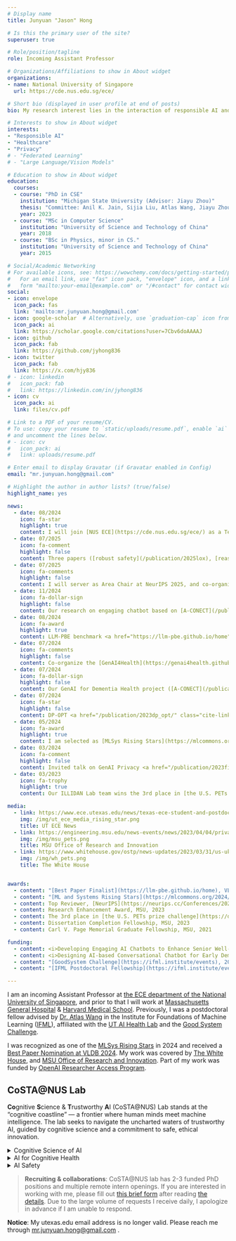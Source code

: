 ```yaml
---
# Display name
title: Junyuan "Jason" Hong

# Is this the primary user of the site?
superuser: true

# Role/position/tagline
role: Incoming Assistant Professor

# Organizations/Affiliations to show in About widget
organizations:
- name: National University of Singapore
  url: https://cde.nus.edu.sg/ece/

# Short bio (displayed in user profile at end of posts)
bio: My research interest lies in the interaction of responsible AI and healthcare.

# Interests to show in About widget
interests:
- "Responsible AI"
- "Healthcare"
- "Privacy"
# - "Federated Learning"
# - "Large Language/Vision Models"

# Education to show in About widget
education:
  courses:
  - course: "PhD in CSE"
    institution: "Michigan State University (Advisor: Jiayu Zhou)"
    thesis: "Committee: Anil K. Jain, Sijia Liu, Atlas Wang, Jiayu Zhou"
    year: 2023
  - course: "MSc in Computer Science"
    institution: "University of Science and Technology of China"
    year: 2018
  - course: "BSc in Physics, minor in CS."
    institution: "University of Science and Technology of China"
    year: 2015

# Social/Academic Networking
# For available icons, see: https://wowchemy.com/docs/getting-started/page-builder/#icons
#   For an email link, use "fas" icon pack, "envelope" icon, and a link in the
#   form "mailto:your-email@example.com" or "/#contact" for contact widget.
social:
- icon: envelope
  icon_pack: fas
  link: 'mailto:mr.junyuan.hong@gmail.com'
- icon: google-scholar  # Alternatively, use `graduation-cap` icon from fas icon_pack
  icon_pack: ai
  link: https://scholar.google.com/citations?user=7Cbv6doAAAAJ
- icon: github
  icon_pack: fab
  link: https://github.com/jyhong836
- icon: twitter
  icon_pack: fab
  link: https://x.com/hjy836
# - icon: linkedin
#   icon_pack: fab
#   link: https://linkedin.com/in/jyhong836
- icon: cv
  icon_pack: ai
  link: files/cv.pdf

# Link to a PDF of your resume/CV.
# To use: copy your resume to `static/uploads/resume.pdf`, enable `ai` icons in `params.toml`, 
# and uncomment the lines below.
# - icon: cv
#   icon_pack: ai
#   link: uploads/resume.pdf

# Enter email to display Gravatar (if Gravatar enabled in Config)
email: "mr.junyuan.hong@gmail.com"

# Highlight the author in author lists? (true/false)
highlight_name: yes

news:
  - date: 08/2024
    icon: fa-star
    highlight: true
    content: I will join [NUS ECE](https://cde.nus.edu.sg/ece/) as a Tenure-Track Assistant Professor from July, 2026, after spending one year at [Massachusetts General Hospital](https://www.massgeneral.org/) & [Harvard Medical School](https://hms.harvard.edu/).
  - date: 07/2025
    icon: fa-comment
    highlight: false
    content: Three papers ([robust safety](/publication/2025lox), [reasoning](publication/2025seal/) and [alignment](publication/2025moreisless/)) are accepted to COLM 2025. One paper ([madical hallucination](/publication/2025medhallu)) is accepted to EMNLP 2025.
  - date: 07/2025
    icon: fa-comments
    highlight: false
    content: I will server as Area Chair at NeurIPS 2025, and co-organize the 2nd [GenAI4Health@NeurIPS](https://genai4health.github.io/) and the 3rd [FedKDD](https://fedkdd.github.io/fedkdd2025/) workshops.
  - date: 11/2024
    icon: fa-dollar-sign
    highlight: false
    content: Our research on engaging chatbot based on [A-CONECT](/publication/2024_a_conect) is supported by the [NAIRR Pilot Program](https://nairrpilot.org/opportunities/allocations)!
  - date: 08/2024
    icon: fa-award
    highlight: true
    content: LLM-PBE benchmark <a href="https://llm-pbe.github.io/home" class="cite-link">[VLDB24]</a> is selected as the **best paper finalist**, which is covered by [UT ECE News](https://www.ece.utexas.edu/news/junyuan-hong-named-best-paper-award-finalist-vldb2024) and is used for our [NeurIPS 2024 LLM Privacy Challenge](https://llm-pc.github.io/)!
  - date: 07/2024
    icon: fa-comments
    highlight: false
    content: Co-organize the [GenAI4Health](https://genai4health.github.io/) workshop and [LLM and Agent Safety Competition](https://www.llmagentsafetycomp24.com/) at NeurIPS 2024.
  - date: 07/2024
    icon: fa-dollar-sign
    highlight: false
    content: Our GenAI for Dementia Health project ([A-CONECT](/publication/2024_a_conect)) is supported by the OpenAI's [Researcher Access Program](https://openai.com/form/researcher-access-program/)!
  - date: 07/2024
    icon: fa-star
    highlight: false
    content: DP-OPT <a href="/publication/2023dp_opt/" class="cite-link">[ICLR24]</a> (private prompt tuning) is selected as **Spotlight**.
  - date: 05/2024
    icon: fa-award
    highlight: true
    content: I am selected as [MLSys Rising Stars](https://mlcommons.org/2024/06/2024-mlc-rising-stars/) for my work in health and trustworthy ML, covered by [UT ECE News](https://www.ece.utexas.edu/news/texas-ece-student-and-postdoc-named-mlcommons-rising-stars).
  - date: 03/2024
    icon: fa-comment
    highlight: false
    content: Invited talk on GenAI Privacy <a href="/publication/2023finetune_privacy" class="cite-link">[SaTML24]</a> at [UT Good System Symposium](https://gssymposium2024.splashthat.com/).
  - date: 03/2023
    icon: fa-trophy
    highlight: true
    content: Our ILLIDAN Lab team wins the 3rd place in [the U.S. PETs prize challenge](https://drivendata.co/blog/federated-learning-pets-prize-winners-phases-2-3), covered by [The White House](https://www.whitehouse.gov/ostp/news-updates/2023/03/31/us-uk-annouce-winners-innovation-pets-democratic-values/), and [MSU Office of Research and Innovation](https://research.msu.edu/news/privacy-enhancing-research-earns-international-attention).

media:
  - link: https://www.ece.utexas.edu/news/texas-ece-student-and-postdoc-named-mlcommons-rising-stars
    img: /img/ut_ece_media_rising_star.png
    title: UT ECE News
  - link: https://engineering.msu.edu/news-events/news/2023/04/04/privacy-enhancing-research-earns-international-attention
    img: /img/msu_pets.png
    title: MSU Office of Research and Innovation
  - link: https://www.whitehouse.gov/ostp/news-updates/2023/03/31/us-uk-annouce-winners-innovation-pets-democratic-values/
    img: /img/wh_pets.png
    title: The White House


awards:
  - content: "[Best Paper Finalist](https://llm-pbe.github.io/home), VLDB 2024"
  - content: "[ML and Systems Rising Stars](https://mlcommons.org/2024/06/2024-mlc-rising-stars/), ML Commons, 2024"
  - content: Top Reviewer, [NeurIPS](https://neurips.cc/Conferences/2023/ProgramCommittee#top-reivewers), 2023
  - content: Research Enhancement Award, MSU, 2023
  - content: The 3rd place in [the U.S. PETs prize challenge](https://drivendata.co/blog/federated-learning-pets-prize-winners-phases-2-3), 2023
  - content: Dissertation Completion Fellowship, MSU, 2023
  - content: Carl V. Page Memorial Graduate Fellowship, MSU, 2021

funding:
  - content: <i>Developing Engaging AI Chatbots to Enhance Senior Well-being</i>, [NAIRR Pilot Program](https://nairrpilot.org/opportunities/allocations) (NAIRR240321), 2024-2025.
  - content: <i>Designing AI-based Conversational Chatbot for Early Dementia Intervention ([A-CONECT](https://a-conect.github.io/))</i>, [OpenAI Researcher Access Program](https://openai.com/form/researcher-access-program/), 2024-2025.
  - content: "[GoodSystem Challenge](https://ifml.institute/events), 2024-2025."
  - content: "[IFML Postdoctoral Fellowship](https://ifml.institute/events) for my research in trustworthy LLMs, 2023-2024."

---
```


I am an incoming Assistant Professor at [the ECE department of the National University of Singapore](https://cde.nus.edu.sg/ece/), and prior to that I will work at [Massachusetts General Hospital](https://www.massgeneral.org/) & [Harvard Medical School](https://hms.harvard.edu/).
Previously, I was a postdoctoral fellow advised by [Dr. Atlas Wang](https://vita-group.github.io/) in the Institute for Foundations of Machine Learning ([IFML](https://www.ifml.institute/)), affiliated with the [UT AI Health Lab](https://aihealth.ischool.utexas.edu/) and the [Good System Challenge](https://bridgingbarriers.utexas.edu/good-systems).

I was recognized as one of the [MLSys Rising Stars](https://mlcommons.org/2024/06/2024-mlc-rising-stars/) in 2024 and received a [Best Paper Nomination at VLDB 2024](https://llm-pbe.github.io/vldb2024_nomination_Qinbin.pdf). My work was covered by [The White House](https://www.whitehouse.gov/ostp/news-updates/2023/03/31/us-uk-annouce-winners-innovation-pets-democratic-values/), and [MSU Office of Research and Innovation](https://research.msu.edu/news/privacy-enhancing-research-earns-international-attention). Part of my work was funded by [OpenAI Researcher Access Program](https://openai.com/form/researcher-access-program/).

<!-- I obtained my Ph.D. in Computer Science and Engineering from Michigan State University, where I was advised by [Dr. Jiayu Zhou](https://jiayuzhou.github.io/). I hold a B.S. in Physics and an M.S. in Computer Science from the University of Science and Technology of China. -->

<!-- **I am on the job market!**  -->
<!-- Check my {{< staticref "files/cv.pdf" "newtab" >}}curricula vitae{{< /staticref >}} and feel free to [drop me an email](mailto:jyhong@utexas.edu) if you are interested in collaboration. -->

## CoSTA@NUS Lab

**Co**gnitive **S**cience & **T**rustworthy **A**I (CoSTA@NUS) Lab stands at the “cognitive coastline” — a frontier where human minds meet machine intelligence. The lab seeks to navigate the uncharted waters of trustworthy AI, guided by cognitive science and a commitment to safe, ethical innovation.

<details><summary>Cognitive Science of AI</summary>We aim to understand the inner workings and vulnerabilities of AI systems through the lens of cognitive psychology and neuroscience.

  - Developing general automatic frameworks of reasoning and learning, e.g., LLM-driven Auto Differentiation [[1](/publication/2023dp_opt/)].
  - Understanding the learning process and cognitive behaviors of AI via psychological or neuron intervention [[2](/publication/2025seal/)].
</details>
<details><summary>AI for Cognitive Health</summary> We leverage AI to advance our understanding and treatment of cognitive disorders and to simulate cognitive symptoms.

  - AI-driven dementia diagnosis and intervention for older adults [[3](/publication/2024_a_conect/)].
  - Digital twin of dementia patients -- AI-driven simulation of cognitive behaviors [[3](/publication/2024_a_conect/)].
</details>
<details><summary>AI Safety</summary> We are dedicated to developing fundamental computational methodologies for accountable and interpretable AI safety, including risk quantification, and mitigation.

  - Privacy attack and defense in machine learning and multi-agent networks [[4](/publication/2024llm_pbe/)].
  - Constitutional AI agents in security-sensitive environments [[5](/publication/2024guardagent/)].
</details>

> **Recruiting & collaborations**: CoSTA@NUS lab has 2-3 funded PhD positions and multiple remote intern openings. If you are interested in working with me, please fill out [this brief form](https://forms.gle/4LufZpRmkTfyj5uq9) after reading [the details](https://docs.google.com/document/d/1L06GRLxORd_O5Jr2-e2KKZxAw2BA2qB9GfVFV_nVDHo/edit?usp=sharing). Due to the large volume of requests I receive daily, I apologize in advance if I am unable to respond. 

**Notice**: My utexas.edu email address is no longer valid. Please reach me through mr.junyuan.hong@gmail.com .

<!-- Learn more about my [previous mentoring](https://jyhong.gitlab.io/#teaching). -->


<!-- <i class="fa-solid fa-comment" style="color: #fd810d;"></i> -->
<!-- <i class="fa-solid fa-comment" style="color: #b5b5b5;"></i> -->
<!-- <font size=4> -->
<!-- * <span class="badge badge-grey">Oct, 2024</span> 🎤 Invited talk (Harmonizing, Understanding, and Deploying Responsible AI) at CS@UMD, CS@Rutgers, DS@UVa. -->
<!-- * <span class="badge badge-grey">11/2024</span> <i class="fa fa-dollar-sign" style="color: #b5b5b5;"></i> Our research on engaging chatbot based on [A-CONECT](/publication/2024_a_conect) is supported by the [NAIRR Pilot Program](https://nairrpilot.org/opportunities/allocations)!
* <span class="badge badge-grey">08/2024</span> <i class="fa fa-award"></i> LLM-PBE benchmark <a href="https://llm-pbe.github.io/home" class="cite-link">[VLDB24]</a> is selected as the **best paper finalist**, which is covered by [UT ECE News](https://www.ece.utexas.edu/news/junyuan-hong-named-best-paper-award-finalist-vldb2024) and is used for our [NeurIPS 2024 LLM Privacy Challenge](https://llm-pc.github.io/)!
* <span class="badge badge-grey">07/2024</span> <i class="fa fa-comments" style="color: #b5b5b5;"></i> Co-organize the [GenAI4Health](https://genai4health.github.io/) workshop at NeurIPS 2024.
* <span class="badge badge-grey">07/2024</span> <i class="fa fa-comments" style="color: #b5b5b5;"></i> Co-organize The [LLM and Agent Safety Competition](https://www.llmagentsafetycomp24.com/) at NeurIPS 2024!
* <span class="badge badge-grey">07/2024</span> <i class="fa fa-dollar-sign" style="color: #b5b5b5;"></i> Our GenAI for Dementia Health project ([A-CONECT](/publication/2024_a_conect)) is supported by the OpenAI's [Researcher Access Program](https://openai.com/form/researcher-access-program/)!
* <span class="badge badge-grey">07/2024</span> <i class="fa fa-star" style="color: #b5b5b5;"></i> DP-OPT <a href="/publication/2023dp_opt/" class="cite-link">[ICLR24]</a> (private prompt tuning) is selected as **Spotlight**.
* <span class="badge badge-grey">05/2024</span> <i class="fa fa-award"></i> I am selected as [MLSys Rising Stars](https://mlcommons.org/2024/06/2024-mlc-rising-stars/) for my work in health and trustworthy ML, covered by [UT ECE News](https://www.ece.utexas.edu/news/texas-ece-student-and-postdoc-named-mlcommons-rising-stars).
* <span class="badge badge-grey">03/2024</span> <i class="fa fa-comment" style="color: #b5b5b5;"></i> Invited talk on GenAI Privacy <a href="/publication/2023finetune_privacy" class="cite-link">[SaTML24]</a> at [UT Good System Symposium](https://gssymposium2024.splashthat.com/).
* <span class="badge badge-grey">03/2023</span> <i class="fa fa-trophy"></i> Our ILLIDAN Lab team wins the 3rd place in [the U.S. PETs prize challenge](https://drivendata.co/blog/federated-learning-pets-prize-winners-phases-2-3), covered by <i class="fa fa-star" style="color: #b5b5b5;"></i>[The White House](https://www.whitehouse.gov/ostp/news-updates/2023/03/31/us-uk-annouce-winners-innovation-pets-democratic-values/), and <i class="fa fa-star" style="color: #b5b5b5;"></i>[MSU Office of Research and Innovation](https://research.msu.edu/news/privacy-enhancing-research-earns-international-attention). -->


<!-- <details>
<summary>More</summary>

* <span class="badge badge-grey">Sep, 2024</span> 🎤 Invited talk ([GenAI for Dementia Health](/publication/2024_a_conect)) at the TCCN Rising Star Symposium Series.
* <span class="badge badge-grey">June, 2024</span> 📊 New benchmark on [LLM privacy](/publication/2024llm_pbe) is accepted to VLDB!
* <span class="badge badge-grey">June, 2024</span> New paper on [safeguarding LLM agent](/publication/2024guardagent) is online!
* <span class="badge badge-grey">May, 2024</span> 🎉 Two benchmark papers are accepted at ICML 2024: [how to obtain trustworthy compressed LLMs](https://decoding-comp-trust.github.io/) (models at [huggingface](https://huggingface.co/compressed-llm)) and [how to optimize LLMs with less memory](/publication/2024_zo_llm/).
* * <span class="badge badge-grey">April, 2024</span> 🎤 Invited talk ([GenAI for Dementia Health](/publication/2024_a_conect)) at iSchool@UTAustin.
* <span class="badge badge-grey">March, 2024</span> We are exciting to organize the International Joint Workshop on Federated Learning for Data Mining and Graph Analytics ([FedKDD 2024](https://fedkdd.github.io/)).
* <span class="badge badge-grey">March, 2024</span> Our benchmark work, [Decoding Compressed Trust](https://decoding-comp-trust.github.io/), has been accepted to [SET LLM @ICLR](https://set-llm.github.io/). A curated set of compressed models are available at [huggingface](https://huggingface.co/compressed-llm).
* <span class="badge badge-grey">Feb, 2024</span> New benchmark preprint on [zeroth-order optimization for LLMs](/publication/2024_zo_llm/).
* <span class="badge badge-grey">Jan, 2024</span> 🎉 Three papers are accepted: The [first local privacy-preserving prompt tuning](/publication/2023dp_opt/) as **Spotlight** at ICLR, [robust watermarking from one image](/publication/2023one_image_watermark/) as poster at ICLR, [the generalization of unsupervised pretraining](/publication/2024unsupervised_pretrain/) at AISTATS!
* <span class="badge badge-grey">Dec, 2023</span> 🍾 Our paper on [amplifying privacy risks via fine-tuning](/publication/2023finetune_privacy) (Shake-To-Leak) is accepted to SaTML.
* <span class="badge badge-grey">Nov, 2023</span> 🏅 Grateful to be selected as [Top Reviewer](https://nips.cc/Conferences/2023/ProgramCommittee#top-reivewers) at NeurIPS 2023.
* <span class="badge badge-grey">Dec, 2023</span> Our new preprint on [private prompt engineering for close-source LLMs](/publication/2023dp_opt/) is online.
* <span class="badge badge-grey">Dec, 2023</span> :airplane: 🎷 I will be at New Orleans for presenting our recent work on [understanding gradient privacy](/publication/2023neurips_i2f/) (NeurIPS'23 ) and [tracking IP leakage in FL](/publication/2023_fl_ip_track/) (NeurIPS-RegML). 
* <span class="badge badge-grey">Nov, 2023</span> 🤖 We are releasing a set of compressed LLMs at [compressed-llm](https://huggingface.co/compressed-llm) for public benchmarks.
* <span class="badge badge-grey">Nov, 2023</span> Our work on [tracking IP leakage in FL](/publication/2023_fl_ip_track/) is accepted to NeurIPS'23 Workshop on Regulated ML (NeurIPS-RegML).
* <span class="badge badge-grey">Sep, 2023</span> Our work on understanding gradient privacy via [inversion influence functions](/publication/2023neurips_i2f/) is accepted to NeurIPS'23.
* <span class="badge badge-grey">Sep, 2023</span> Our new work on [watermarking models using one image](/publication/2023one_image_watermark/) is online.
* <span class="badge badge-grey">August, 2023</span> 👥 We are organizing a KDD workshop on federated learning for distributed data mining ([FL4Data-Mining](https://fl4data-mining.github.io/)) on August 7th at Long Beach🌴.
* <span class="badge badge-grey">July, 2023</span> I am going to travel for ICML 2023 at Hawaii 🌺. Come and talk to me about [data-free backdoor](/publication/datafree_backdoor2023icml/)!
* <span class="badge badge-grey">July, 2023</span> 🏅 Honored to receive Research Enhancement Award for organizing FL4DataMining workshop! Thank you to MSU Graduate School!
* <span class="badge badge-grey">July, 2023</span> 🎓 I successfully defended my thesis. Many thanks to my collaborators, advisor and committees.
* <span class="badge badge-grey">May, 2023</span> My new website is online with released [junyuan-academic-theme](https://github.com/jyhong836/junyuan-academic-theme) including many cool new features.
* <span class="badge badge-grey">April, 2023</span> One paper on [data-free backdoor](/publication/datafree_backdoor2023icml/) got accepted to ICML'23.
* <span class="badge badge-grey">March, 2023</span> 🏆 Our ILLIDAN Lab team just won the 3rd place in [the U.S. PETs prize challenge](https://drivendata.co/blog/federated-learning-pets-prize-winners-phases-2-3). Media cover by [The White House](https://www.whitehouse.gov/ostp/news-updates/2023/03/31/us-uk-annouce-winners-innovation-pets-democratic-values/), [MSU EGR news](https://www.egr.msu.edu/news/2023/04/04/privacy-enhancing-research-earns-international-attention) and [MSU Office of Research and Innovation](https://research.msu.edu/news/privacy-enhancing-research-earns-international-attention).
* <span class="badge badge-grey">Jan, 2022</span> Two papers got accepted to ICLR'23: OoD detection by FL (splotlight!), memory-efficient CTA.
* <span class="badge badge-grey">Sep, 2022</span> Our work on federated robustness sharing has been accepted to AAAI'23 (oral).
* <span class="badge badge-grey">Nov, 2022</span> Two papers got accepted to NeurIPS'22: outsourcing training, backdoor defense.
* <span class="badge badge-grey">May, 2022</span> Our work on connection-resilient FL got accepted to ICML'22.
</details> -->
<!-- </font> -->

